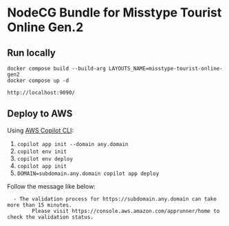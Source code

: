 # NodeCG Bundle for Misstype Tourist Online Gen.2

## Run locally

```
docker compose build --build-arg LAYOUTS_NAME=misstype-tourist-online-gen2
docker compose up -d
```

`http://localhost:9090/`

## Deploy to AWS

Using [AWS Copilot CLI](https://aws.github.io/copilot-cli/ja/):

1. `copilot app init --domain any.domain`
2. `copilot env init`
3. `copilot env deploy`
4. `copilot app init`
5. `DOMAIN=subdomain.any.domain copilot app deploy`

Follow the message like below:

```
  - The validation process for https://subdomain.any.domain can take more than 15 minutes.
        Please visit https://console.aws.amazon.com/apprunner/home to check the validation status.
```
